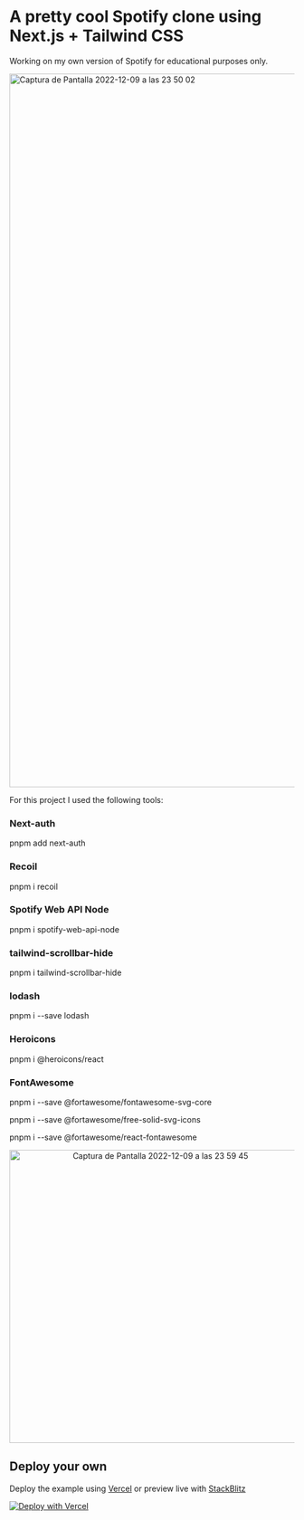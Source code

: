 # A pretty cool Spotify clone using Next.js + Tailwind CSS

Working on my own version of Spotify for educational purposes only.

<img width="1261" alt="Captura de Pantalla 2022-12-09 a las 23 50 02" src="https://user-images.githubusercontent.com/93431645/206808628-14b7fe20-d0f4-41db-a4b5-8657bb5a2047.png">




For this project I used the following tools:

### Next-auth
pnpm add next-auth

### Recoil
pnpm i recoil

### Spotify Web API Node
pnpm i spotify-web-api-node

### tailwind-scrollbar-hide
pnpm i tailwind-scrollbar-hide

### lodash
pnpm i --save lodash

### Heroicons
pnpm i @heroicons/react

### FontAwesome

pnpm i --save @fortawesome/fontawesome-svg-core

pnpm i --save @fortawesome/free-solid-svg-icons

pnpm i --save @fortawesome/react-fontawesome


<p align="center">
  <img width="518" alt="Captura de Pantalla 2022-12-09 a las 23 59 45" src="https://user-images.githubusercontent.com/93431645/206809120-2be75852-4a38-4c35-82e7-66704553b0ee.png">
</p>

## Deploy your own

Deploy the example using [Vercel](https://vercel.com?utm_source=github&utm_medium=readme&utm_campaign=next-example) or preview live with [StackBlitz](https://stackblitz.com/github/vercel/next.js/tree/canary/examples/with-tailwindcss)

[![Deploy with Vercel](https://vercel.com/button)](https://vercel.com/new/git/external?repository-url=https://github.com/vercel/next.js/tree/canary/examples/with-tailwindcss&project-name=with-tailwindcss&repository-name=with-tailwindcss)

